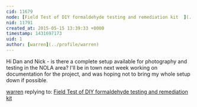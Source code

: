 ```yaml
---
cid: 11679
node: [Field Test of DIY formaldehyde testing and remediation kit  ](../notes/nshapiro/05-06-2015/field-test-of-diy-testing-and-remediation-kit)
nid: 11791
created_at: 2015-05-15 13:39:33 +0000
timestamp: 1431697173
uid: 1
author: [warren](../profile/warren)
---
```


Hi Dan and Nick - is there a complete setup available for photography and testing in the NOLA area? I'll be in town next week working on documentation for the project, and was hoping not to bring my whole setup down if possible. 

[warren](../profile/warren) replying to: [Field Test of DIY formaldehyde testing and remediation kit  ](../notes/nshapiro/05-06-2015/field-test-of-diy-testing-and-remediation-kit)

